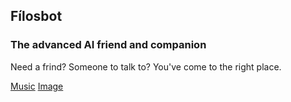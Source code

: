 ## Fílosbot
### The advanced AI friend and companion

Need a frind? Someone to talk to? You've come to the right place.

[Music](https://musescore.com/user/27258207/scores/4857676)
[Image](<img src="https://www.gstatic.com/tv/thumb/persons/568557/568557_v9_bc.jpg" alt="Image result for ariana grande"/>)
